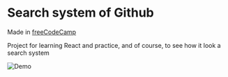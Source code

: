 # Search system of Github

Made in [freeCodeCamp](https://www.freecodecamp.org/news/build-a-clone-of-githubs-file-search-functionality/)

Project for learning React and practice, and of course, to see how it look a search system

![Demo](https://user-images.githubusercontent.com/64690421/87590220-d224cd80-c6bc-11ea-8e40-cdd7b0a7596a.gif)
